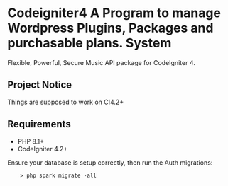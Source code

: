 # Codeigniter4 A Program to manage Wordpress Plugins, Packages and purchasable plans. System

Flexible, Powerful, Secure Music API package for CodeIgniter 4.

## Project Notice

Things are supposed to work on CI4.2+

## Requirements

- PHP 8.1+
- CodeIgniter 4.2+

Ensure your database is setup correctly, then run the Auth migrations: 
```shell
    > php spark migrate -all  
```
